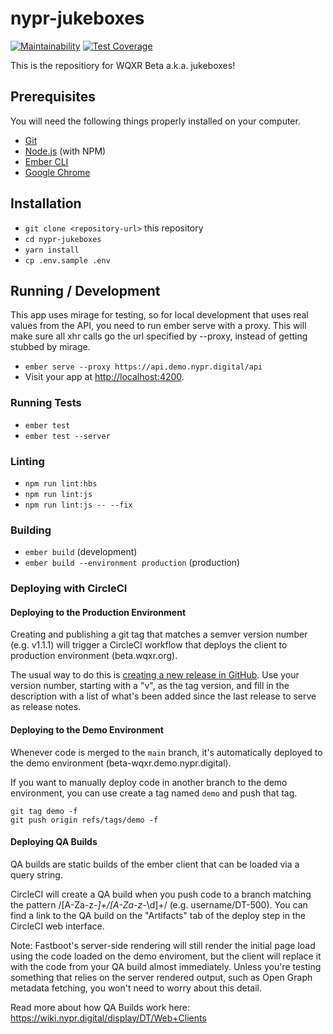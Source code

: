 # nypr-jukeboxes

[![Maintainability](https://api.codeclimate.com/v1/badges/a3974ae872fd966336bc/maintainability)](https://codeclimate.com/github/nypublicradio/nypr-jukeboxes/maintainability)
[![Test Coverage](https://api.codeclimate.com/v1/badges/a3974ae872fd966336bc/test_coverage)](https://codeclimate.com/github/nypublicradio/nypr-jukeboxes/test_coverage)

This is the repositiory for WQXR Beta a.k.a. jukeboxes!

## Prerequisites

You will need the following things properly installed on your computer.

* [Git](https://git-scm.com/)
* [Node.js](https://nodejs.org/) (with NPM)
* [Ember CLI](https://ember-cli.com/)
* [Google Chrome](https://google.com/chrome/)

## Installation

* `git clone <repository-url>` this repository
* `cd nypr-jukeboxes`
* `yarn install`
* `cp .env.sample .env`

## Running / Development

This app uses mirage for testing, so for local development that uses real values from the API, you need to run ember serve with a proxy. This will make sure all xhr calls go the url specified by --proxy, instead of getting stubbed by mirage.

* `ember serve --proxy https://api.demo.nypr.digital/api`
* Visit your app at [http://localhost:4200](http://localhost:4200).

### Running Tests

* `ember test`
* `ember test --server`

### Linting

* `npm run lint:hbs`
* `npm run lint:js`
* `npm run lint:js -- --fix`

### Building

* `ember build` (development)
* `ember build --environment production` (production)

### Deploying with CircleCI

#### Deploying to the Production Environment

Creating and publishing a git tag that matches a semver version number (e.g. v1.1.1) will trigger a CircleCI workflow that deploys the client to production environment (beta.wqxr.org). 

The usual way to do this is [creating a new release in GitHub](https://docs.github.com/en/github/administering-a-repository/managing-releases-in-a-repository#creating-a-release). Use your version number, starting with a "v", as the tag version, and fill in the description with a list of what's been added since the last release to serve as release notes.

#### Deploying to the Demo Environment

Whenever code is merged to the `main` branch, it's automatically deployed to the demo environment (beta-wqxr.demo.nypr.digital).

If you want to manually deploy code in another branch to the demo environment, you can use create a tag named `demo` and push that tag.

```
git tag demo -f
git push origin refs/tags/demo -f
```

#### Deploying QA Builds

QA builds are static builds of the ember client that can be loaded via a query string. 

CircleCI will create a QA build when you push code to a branch matching the pattern /[A-Za-z-_]+\/[A-Za-z-_\d]+/ (e.g. username/DT-500). You can find a link to the QA build on the "Artifacts" tab of the deploy step in the CircleCI web interface.

Note: Fastboot's server-side rendering will still render the initial page load using the code loaded on the demo enviroment, but the client will replace it with the code from your QA build almost immediately. Unless you're testing something that relies on the server rendered output, such as Open Graph metadata fetching, you won't need to worry about this detail.

Read more about how QA Builds work here: https://wiki.nypr.digital/display/DT/Web+Clients

